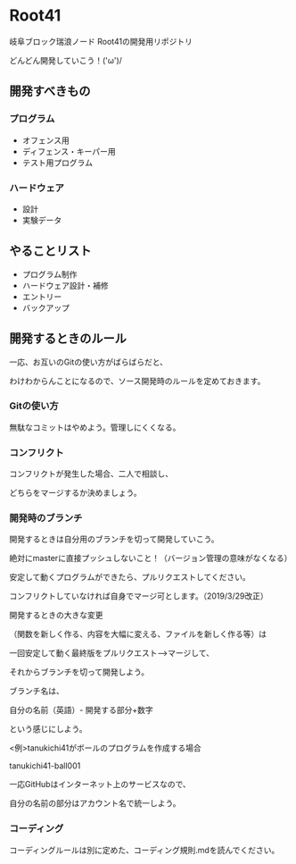 # Root41

岐阜ブロック瑞浪ノード Root41の開発用リポジトリ

どんどん開発していこう！\('ω')/

## 開発すべきもの

### プログラム

* オフェンス用
* ディフェンス・キーパー用
* テスト用プログラム

### ハードウェア

* 設計
* 実験データ

## やることリスト

* プログラム制作
* ハードウェア設計・補修
* エントリー
* バックアップ

## 開発するときのルール

一応、お互いのGitの使い方がばらばらだと、

わけわからんことになるので、ソース開発時のルールを定めておきます。

### Gitの使い方

無駄なコミットはやめよう。管理しにくくなる。

### コンフリクト

コンフリクトが発生した場合、二人で相談し、

どちらをマージするか決めましょう。

### 開発時のブランチ

開発するときは自分用のブランチを切って開発していこう。

絶対にmasterに直接プッシュしないこと！（バージョン管理の意味がなくなる）

安定して動くプログラムができたら、プルリクエストしてください。

コンフリクトしていなければ自身でマージ可とします。（2019/3/29改正）

開発するときの大きな変更

（関数を新しく作る、内容を大幅に変える、ファイルを新しく作る等）は

一回安定して動く最終版をプルリクエスト-->マージして、

それからブランチを切って開発しよう。

ブランチ名は、

自分の名前（英語）- 開発する部分+数字

という感じにしよう。

<例>tanukichi41がボールのプログラムを作成する場合

tanukichi41-ball001

一応GitHubはインターネット上のサービスなので、

自分の名前の部分はアカウント名で統一しよう。

### コーディング

コーディングルールは別に定めた、コーディング規則.mdを読んでください。
